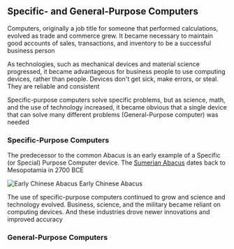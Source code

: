 ## Specific- and General-Purpose Computers

Computers, originally a job title for someone that performed calculations, evolved as trade and commerce grew. It became necessary to maintain good accounts of sales, transactions, and inventory to be a successful business person

As technologies, such as mechanical devices and material science progressed, it became advantageous for business people to use computing devices, rather than people. Devices don't get sick, make errors, or steal. They are reliable and consistent

Specific-purpose computers solve specific problems, but as science, math, and the use of technology increased, it became obvious that a single device that can solve many different problems (General-Purpose computer) was needed

### Specific-Purpose Computers
The predecessor to the common Abacus is an early example of a Specific (or Special) Purpose Computer device. The [Sumerian Abacus](https://en.wikipedia.org/wiki/Abacus#Mesopotamian) dates back to Mesopotamia in 2700 BCE

![Early Chinese Abacus](/assets/img/01_Foundation/220px-Chinese-abacus.jpg)
Early Chinese Abacus 

The use of specific-purpose computers continued to grow and science and technology evolved. Business, science, and the military became reliant on computing devices. And these industries drove newer innovations and improved accuracy


### General-Purpose Computers
